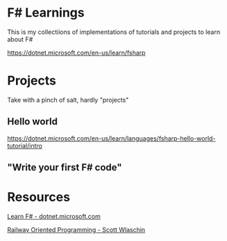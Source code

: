# F# Learnings

This is my collectiions of implementations of tutorials and projects to learn about F#

https://dotnet.microsoft.com/en-us/learn/fsharp

# Projects

Take with a pinch of salt, hardly "projects"

## Hello world

https://dotnet.microsoft.com/en-us/learn/languages/fsharp-hello-world-tutorial/intro

## "Write your first F# code"

# Resources

[Learn F# - dotnet.microsoft.com](https://dotnet.microsoft.com/en-us/learn/fsharp)

[Railway Oriented Programming - Scott Wlaschin](https://www.youtube.com/watch?v=XFagoINwzHo)
